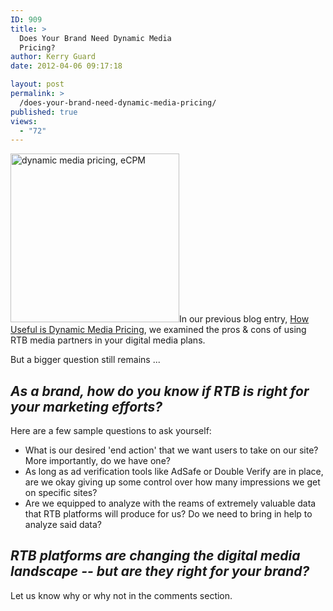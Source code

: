 ```yaml
---
ID: 909
title: >
  Does Your Brand Need Dynamic Media
  Pricing?
author: Kerry Guard
date: 2012-04-06 09:17:18

layout: post
permalink: >
  /does-your-brand-need-dynamic-media-pricing/
published: true
views:
  - "72"
---
```

<img class="alignleft  wp-image-1009" title="targeted-advertising" alt="dynamic media pricing, eCPM" src="http://mkgmediagroup.com/wp-content/uploads/2012/04/targeted-advertising-300x300.jpg" width="270" height="270" />In our previous blog entry, <a title="How Useful is Dynamic Media Pricing" href="http://mkgmediagroup.com/how-useful-is-dynamic-media-pricing/" target="_blank">How Useful is Dynamic Media Pricing</a>, we examined the pros &amp; cons of using RTB media partners in your digital media plans.

But a bigger question still remains ...
<h2><strong><em>As a brand, how do you know if RTB is right for your marketing efforts?</em></strong></h2>
Here are a few sample questions to ask yourself:
<ul>
	<li>What is our desired 'end action' that we want users to take on our site? More importantly, do we have one?</li>
	<li>As long as ad verification tools like AdSafe or Double Verify are in place, are we okay giving up some control over how many impressions we get on specific sites?</li>
	<li>Are we equipped to analyze with the reams of extremely valuable data that RTB platforms will produce for us? Do we need to bring in help to analyze said data?</li>
</ul>
<h2><em>RTB platforms are changing the digital media landscape -- but are they right for your brand?</em></h2>
Let us know why or why not in the comments section.